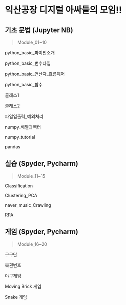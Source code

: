 # 익산공장 디지털 아싸들의 모임!!

## 기초 문법 (Jupyter NB)
> Module_01~10

python_basic_파이썬소개

python_basic_변수타입

python_basic_연산자_흐름제어

python_basic_함수

클래스1

클래스2

파일입출력_예외처리

numpy_배열과벡터

numpy_tutorial

pandas

## 실습 (Spyder, Pycharm)
> Module_11~15

Classification

Clustering_PCA

naver_music_Crawling

RPA

## 게임 (Spyder, Pycharm)
> Module_16~20

구구단

복권번호

야구게임

Moving Brick 게임

Snake 게임

